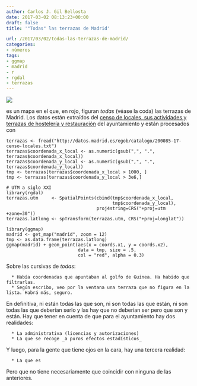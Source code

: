 ```yaml
---
author: Carlos J. Gil Bellosta
date: 2017-03-02 08:13:23+00:00
draft: false
title: '"Todas" las terrazas de Madrid'

url: /2017/03/02/todas-las-terrazas-de-madrid/
categories:
- números
tags:
- ggmap
- madrid
- r
- rgdal
- terrazas
---
```


![](/wp-uploads/2017/03/terrazas_madrid.png)


es un mapa en el que, en rojo, figuran _todas_ (véase la coda) las terrazas de Madrid. Los datos están extraídos del [censo de locales, sus actividades y terrazas de hostelería y restauración](http://datos.madrid.es/sites/v/index.jsp?vgnextoid=66665cde99be2410VgnVCM1000000b205a0aRCRD&vgnextchannel=374512b9ace9f310VgnVCM100000171f5a0aRCRD) del ayuntamiento y están procesados con




    terrazas <- fread("http://datos.madrid.es/egob/catalogo/200085-17-censo-locales.txt")
    terrazas$coordenada_x_local <- as.numeric(gsub(",", ".", terrazas$coordenada_x_local))
    terrazas$coordenada_y_local <- as.numeric(gsub(",", ".", terrazas$coordenada_y_local))
    tmp <- terrazas[terrazas$coordenada_x_local > 1000, ]
    tmp <- terrazas[terrazas$coordenada_y_local > 3e6,]

    # UTM a siglo XXI
    library(rgdal)
    terrazas.utm     <- SpatialPoints(cbind(tmp$coordenada_x_local,
                                            tmp$coordenada_y_local),
                                      proj4string=CRS("+proj=utm +zone=30"))
    terrazas.latlong <- spTransform(terrazas.utm, CRS("+proj=longlat"))

    library(ggmap)
    madrid <- get_map("madrid", zoom = 12)
    tmp <- as.data.frame(terrazas.latlong)
    ggmap(madrid) + geom_point(aes(x = coords.x1, y = coords.x2),
                               data = tmp, size = .5,
                               col = "red", alpha = 0.3)




Sobre las cursivas de _todas_:



	  * Había coordenadas que apuntaban al golfo de Guinea. Ha habido que filtrarlas.
	  * Según escribo, veo por la ventana una terraza que no figura en la lista. Habrá más, seguro.


En definitiva, ni están todas las que son, ni son todas las que están, ni son todas las que deberían serlo y las hay que no deberían ser pero que son y están. Hay que tener en cuenta de que para el ayuntamiento hay dos realidades:

	  * La administrativa (licencias y autorizaciones)
	  * La que se recoge _a puros efectos estadísticos_


Y luego, para la gente que tiene ojos en la cara, hay una tercera realidad:

	  * La que es


Pero que no tiene necesariamente que coincidir con ninguna de las anteriores.
